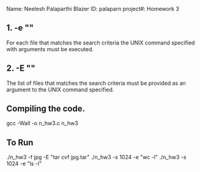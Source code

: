 
Name: Neelesh Palaparthi
Blazer ID: palaparn
project#: Homework 3

## 1. -e "<unix-command with arguments>"
For each file that matches the search criteria the UNIX command specified with
arguments must be executed.

## 2. -E "<unix-command with arguments>" 
The list of files that matches the search criteria must be provided as an argument to the
UNIX command specified.

## Compiling the code.
 gcc -Wall -o n_hw3.c n_hw3

## To Run
./n_hw3 -f jpg -E "tar cvf jpg.tar"
./n_hw3 -s 1024 -e "wc -l"
./n_hw3 -s 1024 -e "ls -l"
